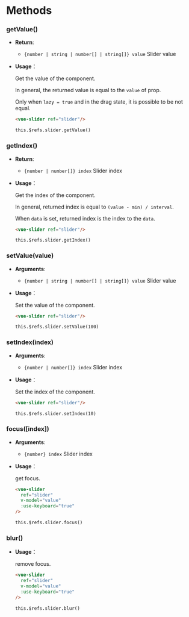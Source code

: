 # Methods

### getValue()

- **Return**:

  - `{number | string | number[] | string[]} value` Slider value

- **Usage**：

  Get the value of the component.

  In general, the returned value is equal to the `value` of prop.

  Only when `lazy = true` and in the drag state, it is possible to be not equal.

  ```html
  <vue-slider ref="slider"/>

  this.$refs.slider.getValue()
  ```

### getIndex()

- **Return**:

  - `{number | number[]} index` Slider index

- **Usage**：

  Get the index of the component.

  In general, returned index is equal to `(value - min) / interval`.

  When `data` is set, returned index is the index to the `data`.

  ```html
  <vue-slider ref="slider"/>

  this.$refs.slider.getIndex()
  ```

### setValue(value)

- **Arguments**:

  - `{number | string | number[] | string[]} value` Slider value

- **Usage**：

  Set the value of the component.

  ```html
  <vue-slider ref="slider"/>

  this.$refs.slider.setValue(100)
  ```

### setIndex(index)

- **Arguments**:

  - `{number | number[]} index` Slider index

- **Usage**：

  Set the index of the component.

  ```html
  <vue-slider ref="slider"/>

  this.$refs.slider.setIndex(10)
  ```

### focus([index])

- **Arguments**:

  - `{number} index` Slider index

- **Usage**：

  get focus.

  ```html
  <vue-slider
    ref="slider"
    v-model="value"
    :use-keyboard="true"
  />

  this.$refs.slider.focus()
  ```

### blur()

- **Usage**：

  remove focus.

  ```html
  <vue-slider
    ref="slider"
    v-model="value"
    :use-keyboard="true"
  />

  this.$refs.slider.blur()
  ```